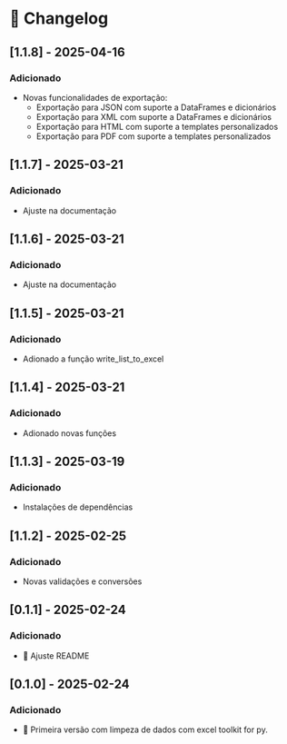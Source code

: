 # 📜 Changelog


## [1.1.8] - 2025-04-16
### Adicionado
- Novas funcionalidades de exportação:
  - Exportação para JSON com suporte a DataFrames e dicionários
  - Exportação para XML com suporte a DataFrames e dicionários
  - Exportação para HTML com suporte a templates personalizados
  - Exportação para PDF com suporte a templates personalizados

## [1.1.7] - 2025-03-21
### Adicionado
- Ajuste na documentação

## [1.1.6] - 2025-03-21
### Adicionado
- Ajuste na documentação

## [1.1.5] - 2025-03-21
### Adicionado
- Adionado a função write_list_to_excel

## [1.1.4] - 2025-03-21
### Adicionado
- Adionado novas funções

## [1.1.3] - 2025-03-19
### Adicionado
- Instalações de dependências

## [1.1.2] - 2025-02-25
### Adicionado
- Novas validações e conversões

## [0.1.1] - 2025-02-24
### Adicionado
- 🚀 Ajuste README

## [0.1.0] - 2025-02-24
### Adicionado
- 🚀 Primeira versão com limpeza de dados com excel toolkit for py.
